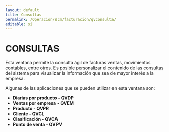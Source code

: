 ```yaml
---
layout: default
title: Consultas
permalink: /Operacion/scm/facturacion/qvconsulta/
editable: si
---
```


# CONSULTAS  

Esta ventana permite la consulta ágil de facturas ventas, movimientos contables, entre otros.  Es posible personalizar el contenido de las consultas del sistema para visualizar la información que sea de mayor interés a la empresa.  

Algunas de las aplicaciones que se pueden utilizar en esta ventana son:  

* **Diarias por producto - QVDP**  
* **Ventas por empresa - QVEM**  
* **Producto - QVPR**  
* **Cliente - QVCL**  
* **Clasificación - QVCA**  
* **Punto de venta - QVPV**  

